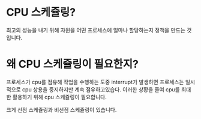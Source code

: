 # **CPU 스케쥴링**?

최고의 성능을 내기 위해 자원을 어떤 프로세스에 얼마나 할당하는지 정책을 만드는 것입니다.



# **왜 CPU 스케쥴링이 필요한지?**

프로세스가 cpu를 점유해 작업을 수행하는 도중 interrupt가 발생하면 프로세스는 일시적으로 cpu 상용을 중지하지만 계속 점유하고있습다. 이러한 상황을 줄여 cpu를 최대한 활용하기 위해 cpu 스케쥴링이 필요합니다.

크게 선점 스케쥴링과 비선점 스케쥴링이 있습니다.
